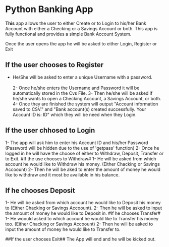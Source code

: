 
# Python Banking App 
**This** app allows the user to either Create or to Login to his/her Bank Account with either a Checking or a Savings Account or both.
This app is fully functional and provides a simple Bank Account System.

Once the user opens the app he will be asked to either Login, Register or Exit

## If the user chooses to Register
- He/She will be asked to enter a unique Username with a password. <br/><br/>
2- Once he/she enters the Username and Password it will be automatically stored in the Cvs File.
3- Then he/she will be asked if he/she wants to open a Checking Account, a Savings Account, or both.
4- Once they are finished the system will output "Account information saved to CSV." and "Bank account(s) created successfully. Your Account ID is: ID"  which they will be need when they Login.

## If the user chhosed to Login
1- The app will ask him to enter his Account ID and his/her Password (Password will be hidden due to the use of 'getpass' function)
2- Once he logged in he will have the choose of either to Withdraw, Deposit, Transfer or to Exit.
#If the use chooses to  Withdraw#
1- He will be asked from which account he would like to Withdraw his money. (Either Chacking or Savings Accoount)
2- Then he will be aked to enter the amount of money he would like to withdraw and it most be available in his balance.

## If he chooses Deposit
1- He will be asked from which account he would like to Deposit his money to (Either Chacking or Savings Accoount).
2- Then he will be asked to input the amount of money he would like to Deposit in.
#If he chooses Transfer#
1- He woould asked to which account he would like to Transfer his money too. (Either Chacking or Savings Accoount)
2- Then he will be asked to input the amount of money he would like to Transfer to.

##If the user chooses Exit##
The App will end and he will be kicked out.
